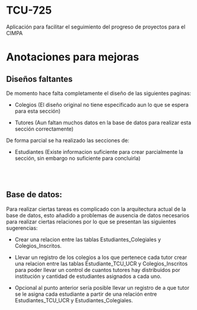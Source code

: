 # TCU-725
Aplicación para facilitar el seguimiento del progreso de proyectos para el CIMPA

# Anotaciones para mejoras

## Diseños faltantes
De momento hace falta completamente el diseño de las siguientes paginas:

* Colegios (El diseño original no tiene especificado aun lo que se espera para esta sección)

* Tutores (Aun faltan muchos datos en la base de datos para realizar esta sección correctamente)

De forma parcial se ha realizado las secciones de:

* Estudiantes (Existe informacion suficiente para crear parcialmente la sección, sin embargo no suficiente para concluirla)

<br>
<br>

## Base de datos:
 Para realizar ciertas tareas es complicado con la arquitectura actual de la base de datos, esto añadido a problemas de ausencia de datos necesarios para realizar ciertas relaciones por lo que se presentan las siguientes sugerencias:

 * Crear una relacion entre las tablas Estudiantes_Colegiales y Colegios_Inscritos.

 * Llevar un registro de los colegios a los que pertenece cada tutor crear una relacion entre las tablas Estudiante_TCU_UCR y Colegios_Inscritos para poder llevar un control de cuantos tutores hay distribuidos por institución y cantidad de estudiantes asignados a cada uno.

 * Opcional al punto anterior sería posible llevar un registro de a que tutor se le asigna cada estudiante a partir de una relación entre Estudiantes_TCU_UCR y Estudiantes_Colegiales.